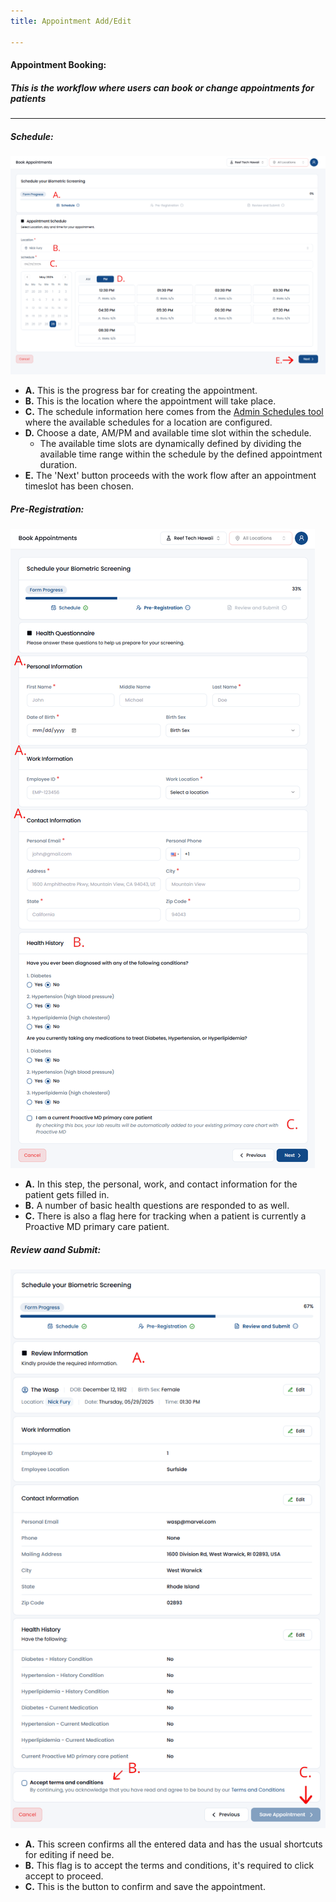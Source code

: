 ```yaml
---
title: Appointment Add/Edit

---
```


#### Appointment Booking:

##### This is the workflow where users can book or change appointments for patients 
<hr />


##### Schedule:
![Dashboard Screenshot](/src/assets/screenPrints/AptBook1.png)

- **A.** This is the progress bar for creating the appointment.
- **B.** This is the location where the appointment will take place.
- **C.** The schedule information here comes from the [Admin Schedules tool](/admin/schedules/) where the available schedules for a location are configured.
- **D.** Choose a date, AM/PM and available time slot within the schedule.
    - The available time slots are dynamically defined by dividing the available time range within the schedule by the defined appointment duration.
- **E.** The 'Next' button proceeds with the work flow after an appointment timeslot has been chosen.

##### Pre-Registration:
![Dashboard Screenshot](/src/assets/screenPrints/AptBook2.png)

- **A.** In this step, the personal, work, and contact information for the patient gets filled in.
- **B.** A number of basic health questions are responded to as well.
- **C.** There is also a flag here for tracking when a patient is currently a Proactive MD primary care patient.

##### Review aand Submit:
![Dashboard Screenshot](/src/assets/screenPrints/AptBook3.png)

- **A.** This screen confirms all the entered data and has the usual shortcuts for editing if need be.
- **B.** This flag is to accept the terms and conditions, it's required to click accept to proceed.
- **C.** This is the button to confirm and save the appointment.
